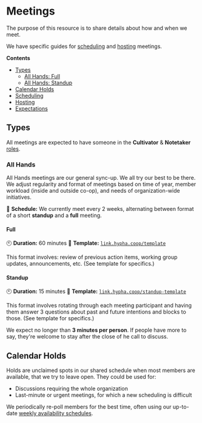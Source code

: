 # Meetings

The purpose of this resource is to share details about how and when we
meet.

We have specific guides for [scheduling][scheduling] and
[hosting][hosting] meetings.

**Contents**

- [Types](#types)
  - [All Hands: Full](#all-hands-full)
  - [All Hands: Standup](#all-hands-standup)
- [Calendar Holds](#calendar-holds)
- [Scheduling](#scheduling)
- [Hosting](#hosting)
- [Expectations](#expectations)

## Types

All meetings are expected to have someone in the **Cultivator** &
**Notetaker** [roles](/roles.md).

### All Hands

All Hands meetings are our general sync-up. We all try our best to be
there. We adjust regularity and format of meetings based on time of
year, member workload (inside and outside co-op), and needs of
organization-wide initiatives.

:calendar: **Schedule:** We currently meet every 2 weeks, alternating between
format of a short **standup** and a **full** meeting.

#### Full
:clock10: **Duration:** 60 minutes
:memo: **Template:** [`link.hypha.coop/template`](https://link.hypha.coop/template)

This format involves: review of previous action items, working group
updates, announcements, etc. (See template for specifics.)

#### Standup
:clock10: **Duration:** 15 minutes
:memo: **Template:** [`link.hypha.coop/standup-template`](https://link.hypha.coop/standup-template)

This format involves rotating through each meeting participant and
having them answer 3 questions about past and future intentions and
blocks to those. (See template for specifics.)

We expect no longer than **3 minutes per person**. If people have more
to say, they're welcome to stay after the close of he call to discuss.

## Calendar Holds

Holds are unclaimed spots in our shared schedule when most members are
available, that we try to leave open. They could be used for:

- Discussions requiring the whole organization
- Last-minute or urgent meetings, for which a new scheduling is
  difficult

We periodically re-poll members for the best time, often using our
up-to-date [weekly availability schedules][schedules].

   [scheduling]: /guides.md#scheduling-a-meeting
   [hosting]: /guides.md#hosting-a-meeting
   [availability]: https://link.hypha.coop/availability
   [schedules]: https://link.hypha.coop/schedules
   [meetings]: https://link.hypha.coop/meetings
   [template]: https://link.hypha.coop/template
